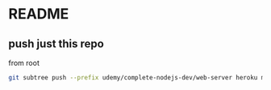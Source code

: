 # README

## push just this repo

from root

```bash
git subtree push --prefix udemy/complete-nodejs-dev/web-server heroku master
```
